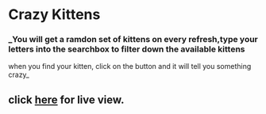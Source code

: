 # Crazy Kittens
### _You will get a ramdon set of kittens on every refresh,type your letters into the searchbox to filter down the available kittens
when you find your kitten, click on the button and it will tell you something crazy_

## click [here]( https://alex-huxd.github.io/crazyKittens/) for live view.
